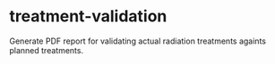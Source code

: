 # treatment-validation
Generate PDF report for validating actual radiation treatments againts planned treatments. 
